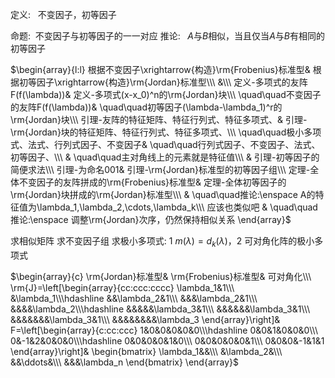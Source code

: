 定义:$\enspace$ 不变因子，初等因子

命题:$\enspace$不变因子与初等因子的一一对应
推论:$\enspace$ $A$与$B$相似，当且仅当$A$与$B$有相同的初等因子

$\begin{array}{l:l}
根据不变因子\xrightarrow{构造}\rm{Frobenius}标准型&     根据初等因子\xrightarrow{构造}\rm{Jordan}标准型\\\ 
&\\\ 
定义-多项式的友阵F(f(\lambda))&                       定义-多项式(x-x_0)^n的\rm{Jordan}块\\\ 
\quad\quad不变因子的友阵F(f(\lambda))&                \quad\quad初等因子(\lambda-\lambda_1)^r的\rm{Jordan}块\\\ 
引理-友阵的特征矩阵、特征行列式、特征多项式、&              引理-\rm{Jordan}块的特征矩阵、特征行列式、特征多项式、\\\ 
\quad\quad极小多项式、法式、行列式因子、不变因子&          \quad\quad行列式因子、不变因子、法式、初等因子、\\\ 
                                  &                 \quad\quad主对角线上的元素就是特征值\\\ 
                              &                    引理-初等因子的简便求法\\\ 
引理-为命名001&                                      引理-\rm{Jordan}标准型的初等因子组\\\ 
定理-全体不变因子的友阵拼成的\rm{Frobenius}标准型&      定理-全体初等因子的\rm{Jordan}块拼成的\rm{Jordan}标准型\\\ 
                                          &      \quad\quad推论:\enspace A的特征值为\lambda_1,\lambda_2,\cdots,\lambda_k\\\ 
       应该也类似吧                &                \quad\quad推论:\enspace 调整\rm{Jordan}次序，仍然保持相似关系
\end{array}$

求相似矩阵
求不变因子组
求极小多项式: 1 $m(\lambda)=d_k(\lambda)$，2 可对角化阵的极小多项式

$\begin{array}{c}
\rm{Jordan}标准型& \rm{Frobenius}标准型& 可对角化\\\ 
\rm{J}=\left[\begin{array}{cc:ccc:cccc}
\lambda_1&1\\\
&\lambda_1\\\hdashline
&&\lambda_2&1\\\
&&&\lambda_2&1\\\
&&&&\lambda_2\\\hdashline
&&&&&\lambda_3&1\\\
&&&&&&\lambda_3&1\\\
&&&&&&&\lambda_3&1\\\
&&&&&&&&\lambda_3
\end{array}\right]&
F=\left[\begin{array}{c:cc:ccc}
1&0&0&0&0&0\\\hdashline
0&0&1&0&0&0\\\
0&-1&2&0&0&0\\\hdashline
0&0&0&0&1&0\\\
0&0&0&0&0&1\\\
0&0&0&-1&1&1
\end{array}\right]&
\begin{bmatrix}
\lambda_1&&\\\
&\lambda_2&\\\
&&\ddots&\\\
&&&\lambda_n
\end{bmatrix}
\end{array}$